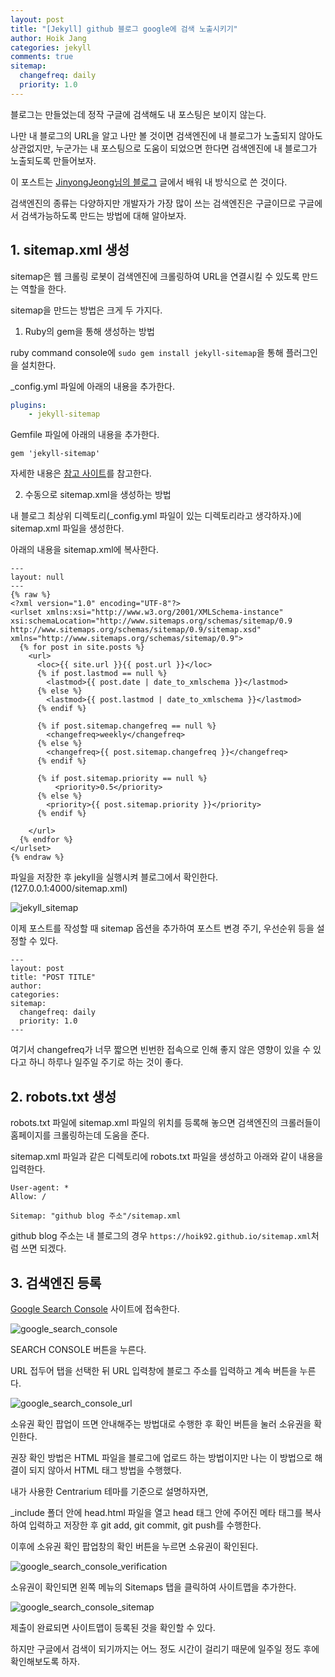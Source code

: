 ```yaml
---
layout: post
title: "[Jekyll] github 블로그 google에 검색 노출시키기"
author: Hoik Jang
categories: jekyll
comments: true
sitemap:
  changefreq: daily
  priority: 1.0
---
```


블로그는 만들었는데 정작 구글에 검색해도 내 포스팅은 보이지 않는다.

나만 내 블로그의 URL을 알고 나만 볼 것이면 검색엔진에 내 블로그가 노출되지 않아도 상관없지만, 누군가는 내 포스팅으로 도움이 되었으면 한다면 검색엔진에 내 블로그가 노출되도록 만들어보자.

이 포스트는 [JinyongJeong님의 블로그](<http://jinyongjeong.github.io/2017/01/13/blog_make_searched/>) 글에서 배워 내 방식으로 쓴 것이다.

검색엔진의 종류는 다양하지만 개발자가 가장 많이 쓰는 검색엔진은 구글이므로 구글에서 검색가능하도록 만드는 방법에 대해 알아보자.

## 1. sitemap.xml 생성

sitemap은 웹 크롤링 로봇이 검색엔진에 크롤링하여 URL을 연결시킬 수 있도록 만드는 역할을 한다.

sitemap을 만드는 방법은 크게 두 가지다.

1. Ruby의 gem을 통해 생성하는 방법

ruby command console에 `sudo gem install jekyll-sitemap`을 통해 플러그인을 설치한다.

_config.yml 파일에 아래의 내용을 추가한다.

```yml
plugins:
	- jekyll-sitemap
```

Gemfile 파일에 아래의 내용을 추가한다.

```
gem 'jekyll-sitemap'
```

자세한 내용은 [참고 사이트](<https://github.com/jekyll/jekyll-sitemap>)를 참고한다.

2. 수동으로 sitemap.xml을 생성하는 방법

내 블로그 최상위 디렉토리(_config.yml 파일이 있는 디렉토리라고 생각하자.)에 sitemap.xml 파일을 생성한다.

아래의 내용을 sitemap.xml에 복사한다.

```
---
layout: null
---
{% raw %}
<?xml version="1.0" encoding="UTF-8"?>
<urlset xmlns:xsi="http://www.w3.org/2001/XMLSchema-instance" xsi:schemaLocation="http://www.sitemaps.org/schemas/sitemap/0.9 http://www.sitemaps.org/schemas/sitemap/0.9/sitemap.xsd" xmlns="http://www.sitemaps.org/schemas/sitemap/0.9">
  {% for post in site.posts %}
    <url>
      <loc>{{ site.url }}{{ post.url }}</loc>
      {% if post.lastmod == null %}
        <lastmod>{{ post.date | date_to_xmlschema }}</lastmod>
      {% else %}
        <lastmod>{{ post.lastmod | date_to_xmlschema }}</lastmod>
      {% endif %}

      {% if post.sitemap.changefreq == null %}
        <changefreq>weekly</changefreq>
      {% else %}
        <changefreq>{{ post.sitemap.changefreq }}</changefreq>
      {% endif %}

      {% if post.sitemap.priority == null %}
          <priority>0.5</priority>
      {% else %}
        <priority>{{ post.sitemap.priority }}</priority>
      {% endif %}

    </url>
  {% endfor %}
</urlset>
{% endraw %}
```

파일을 저장한 후 jekyll을 실행시켜 블로그에서 확인한다.(127.0.0.1:4000/sitemap.xml)

![jekyll_sitemap](/assets/img/jekyll_sitemap.jpg)

이제 포스트를 작성할 때 sitemap 옵션을 추가하여 포스트 변경 주기, 우선순위 등을 설정할 수 있다.

```
---
layout: post
title: "POST TITLE"
author:
categories:
sitemap:
  changefreq: daily
  priority: 1.0
---
```

여기서 changefreq가 너무 짧으면 빈번한 접속으로 인해 좋지 않은 영향이 있을 수 있다고 하니 하루나 일주일 주기로 하는 것이 좋다.



## 2. robots.txt 생성

robots.txt 파일에 sitemap.xml 파일의 위치를 등록해 놓으면 검색엔진의 크롤러들이 홈페이지를 크롤링하는데 도움을 준다.

sitemap.xml 파일과 같은 디렉토리에 robots.txt 파일을 생성하고 아래와 같이 내용을 입력한다.

```
User-agent: *
Allow: /

Sitemap: "github blog 주소"/sitemap.xml
```

github blog 주소는 내 블로그의 경우 `https://hoik92.github.io/sitemap.xml`처럼 쓰면 되겠다.



## 3. 검색엔진 등록

[Google Search Console](<https://www.google.com/webmasters/#?modal_active=none>) 사이트에 접속한다.

![google_search_console](/assets/img/jekyll_google_search_console.jpg)

SEARCH CONSOLE 버튼을 누른다.

URL 접두어 탭을 선택한 뒤 URL 입력창에 블로그 주소를 입력하고 계속 버튼을 누른다.

![google_search_console_url](/assets/img/jekyll_google_search_console_url.jpg)

소유권 확인 팝업이 뜨면 안내해주는 방법대로 수행한 후 확인 버튼을 눌러 소유권을 확인한다.

권장 확인 방법은 HTML 파일을 블로그에 업로드 하는 방법이지만 나는 이 방법으로 해결이 되지 않아서 HTML 태그 방법을 수행했다.

내가 사용한 Centrarium 테마를 기준으로 설명하자면,

_include 폴더 안에 head.html 파일을 열고 head 태그 안에 주어진 메타 태그를 복사하여 입력하고 저장한 후 git add, git commit, git push를 수행한다.

이후에 소유권 확인 팝업창의 확인 버튼을 누르면 소유권이 확인된다.

![google_search_console_verification](/assets/img/jekyll_google_search_console_verification.jpg)

소유권이 확인되면 왼쪽 메뉴의 Sitemaps 탭을 클릭하여 사이트맵을 추가한다.

![google_search_console_sitemap](/assets/img/jekyll_google_search_console_sitemap.jpg)

제출이 완료되면 사이트맵이 등록된 것을 확인할 수 있다.



하지만 구글에서 검색이 되기까지는 어느 정도 시간이 걸리기 때문에 일주일 정도 후에 확인해보도록 하자.